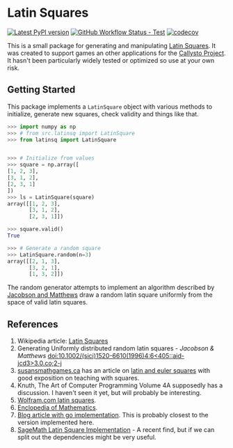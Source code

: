 

# Latin Squares
[![Latest PyPI version](https://img.shields.io/pypi/v/latinsq?logo=pypi)](https://pypi.python.org/pypi/ianabc)
[![GitHub Workflow Status - Test](https://img.shields.io/github/workflow/status/ianabc/latinsq/Run%20Tests?logo=github&label=tests)](https://github.com/ianabc/latinsq/actions)
[![codecov](https://codecov.io/gh/ianabc/latinsq/branch/main/graph/badge.svg?token=SWUG5R4WR6)](https://codecov.io/gh/ianabc/latinsq)

This is a small package for generating and manipulating [Latin
Squares](https://en.wikipedia.org/wiki/Latin_square). It was created to support
games an other applications for the [Callysto Project](https://callysto.ca). It
hasn't been particularly widely tested or optimized so use at your own risk.

## Getting Started
This package implements a `LatinSquare` object with various methods to
initialize, generate new squares, check validity and things like that.

```python
>>> import numpy as np
>>> # from src.latinsq import LatinSquare
>>> from latinsq import LatinSquare


>>> # Initialize from values
>>> square = np.array([
[1, 2, 3],
[3, 1, 2],
[2, 3, 1]
])
>>> ls = LatinSquare(square)
array([[1, 2, 3],
       [3, 1, 2],
       [2, 3, 1]])

>>> square.valid()
True

>>> # Generate a random square
>>> LatinSquare.random(n=3)
array([[2, 1, 3],
       [3, 2, 1],
       [1, 3, 2]])
```

The random generator attempts to implement an algorithm described by [Jacobson
and
Matthews](https://doi.org/10.1002/(SICI)1520-6610(1996)4:6%3C405::AID-JCD3%3E3.0.CO;2-J)
draw a random latin square uniformly from the space of valid latin squares.

## References

1. Wikipedia article: [Latin Squares](https://en.wikipedia.org/wiki/Latin_square)
1. Generating Uniformly distributed random latin squares - _Jacobson & Matthews_
[doi:10.1002/(sici)1520-6610(1996)4:6<405::aid-jcd3>3.0.co;2-j](https://doi.org/10.1002%2F%28sici%291520-6610%281996%294%3A6%3C405%3A%3Aaid-jcd3%3E3.0.co%3B2-j)
1. [susansmathgames.ca](https://susansmathgames.ca) has an article on [latin and
euler squares](https://susansmathgames.ca/posts/latin-euler-squares/) with good
exposition on teaching with squares.
1. Knuth, The Art of Computer Programming Volume 4A supposedly has a
discussion. I haven't seen it yet, but will probably be interesting.
1. [Wolfram.com latin squares](https://mathworld.wolfram.com/LatinSquare.html).
1. [Enclopedia of Mathematics](https://encyclopediaofmath.org/wiki/Latin_square).
1. [Blog article with go implementation](https://blog.paulhankin.net/latinsquares/). This is probably closest to the version implemented here.
1. [SageMath Latin Square
Implementation](https://doc.sagemath.org/html/en/reference/combinat/sage/combinat/matrices/latin.html#sage.combinat.matrices.latin.LatinSquare_generator) - A recent find, but if we can split out the dependencies might be very useful.


